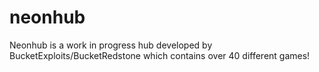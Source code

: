 # neonhub

Neonhub is a work in progress hub developed by BucketExploits/BucketRedstone which contains over 40 different games!
